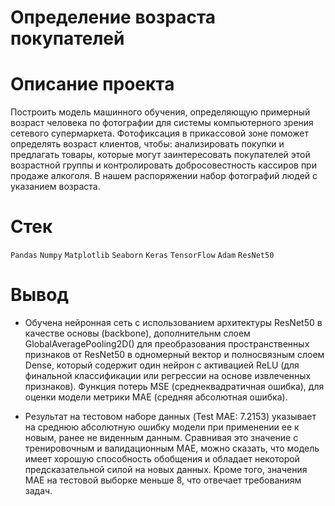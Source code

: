 # Определение возраста покупателей
# Описание проекта
Построить модель машинного обучения, определяющую примерный возраст человека по фотографии для системы компьютерного зрения сетевого супермаркета. 
Фотофиксация в прикассовой зоне поможет определять возраст клиентов, чтобы: анализировать покупки и предлагать товары, которые могут заинтересовать 
покупателей этой возрастной группы и контролировать добросовестность кассиров при продаже алкоголя. В нашем распоряжении набор фотографий людей с указанием возраста.

# Стек 
`Pandas` `Numpy` `Matplotlib` `Seaborn` `Keras` `TensorFlow` `Adam` `ResNet50`

# Вывод 
- Обучена нейронная сеть с использованием архитектуры ResNet50 в качестве основы (backbone), дополнительнм слоем GlobalAveragePooling2D() для преобразования пространственных признаков от ResNet50 в одномерный вектор и полносвязным слоем Dense, который содержит один нейрон с активацией ReLU (для финальной классификации или регрессии на основе извлеченных признаков). Функция потерь MSE (среднеквадратичная ошибка), для оценки модели метрики MAE (средняя абсолютная ошибка).

- Результат на тестовом наборе данных (Test MAE: 7.2153) указывает на среднюю абсолютную ошибку модели при применении ее к новым, ранее не виденным данным. Сравнивая это значение с тренировочным и валидационным MAE, можно сказать, что модель имеет хорошую способность обобщения и обладает некоторой предсказательной силой на новых данных. Кроме того, значения MAE на тестовой выборке меньше 8, что отвечает требованиям задач.

